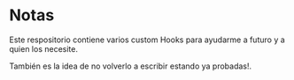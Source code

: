 # Notas

Este respositorio contiene varios custom Hooks para ayudarme a futuro y a quien los necesite.

También es la idea de no volverlo a escribir estando ya probadas!.